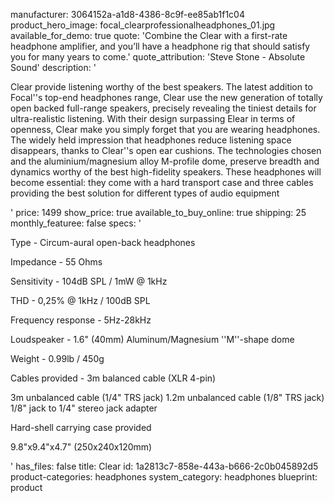 manufacturer: 3064152a-a1d8-4386-8c9f-ee85ab1f1c04
product_hero_image: focal_clearprofessionalheadphones_01.jpg
available_for_demo: true
quote: 'Combine the Clear with a first-rate headphone amplifier, and you’ll have a headphone rig that should satisfy you for many years to come.'
quote_attribution: 'Steve Stone - Absolute Sound'
description: '<p>Clear provide listening worthy of the best speakers. The latest addition to Focal''s top-end headphones range, Clear use the new generation of totally open backed full-range speakers, precisely revealing the tiniest details for ultra-realistic listening. With their design surpassing Elear in terms of openness, Clear make you simply forget that you are wearing headphones. The widely held impression that headphones reduce listening space disappears, thanks to Clear''s open ear cushions. The technologies chosen and the aluminium/magnesium alloy M-profile dome, preserve breadth and dynamics worthy of the best high-fidelity speakers. These headphones will become essential: they come with a hard transport case and three cables providing the best solution for different types of audio equipment</p>'
price: 1499
show_price: true
available_to_buy_online: true
shipping: 25
monthly_featuree: false
specs: '<p>Type - Circum-aural open-back headphones</p><p>Impedance - 55 Ohms</p><p>Sensitivity - 104dB SPL / 1mW @ 1kHz</p><p>THD - 0,25% @ 1kHz / 100dB SPL</p><p>Frequency response - 5Hz-28kHz</p><p>Loudspeaker - 1.6" (40mm) Aluminum/Magnesium ''M''-shape dome</p><p>Weight - 0.99lb / 450g</p><p>Cables provided - 3m balanced cable (XLR 4-pin)</p><p>3m unbalanced cable (1/4" TRS jack) 1.2m unbalanced cable (1/8" TRS jack) 1/8" jack to 1/4" stereo jack adapter</p><p>Hard-shell carrying case provided</p><p>9.8"x9.4"x4.7" (250x240x120mm)</p>'
has_files: false
title: Clear
id: 1a2813c7-858e-443a-b666-2c0b045892d5
product-categories: headphones
system_category: headphones
blueprint: product
